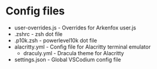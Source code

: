 # Config files

- user-overrides.js - Overrides for Arkenfox user.js
- .zshrc - zsh dot file
- .p10k.zsh - powerlevel10k dot file
- alacritty.yml - Config file for Alacritty terminal emulator
  - draculy.yml - Dracula theme for Alacritty
- settings.json - Global VSCodium config file
